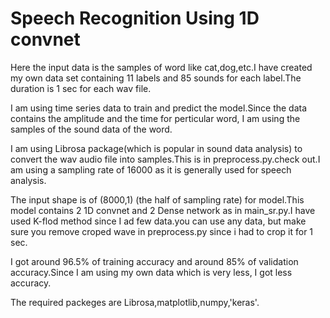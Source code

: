 # Speech Recognition Using 1D convnet

Here the input data is the samples of word like cat,dog,etc.I have created my own data set containing 11 labels and 85 sounds for each label.The duration is 1 sec for each wav file.

I am using time series data to train and predict the model.Since the data contains the amplitude and the time for perticular word, I am using the samples of the sound data of the word.

I am using Librosa package(which is popular in sound data analysis) to convert the wav audio file into samples.This is in preprocess.py.check out.I am using a sampling rate of 16000 as it is generally used for speech analysis.

The input shape is of (8000,1) (the half of sampling rate) for model.This model contains 2 1D convnet and 2 Dense network as in main_sr.py.I have  used K-flod method since I ad few data.you can use any data, but make sure you remove croped  wave in preprocess.py since i had to crop it for 1 sec.

I got around 96.5% of training accuracy and around 85% of validation accuracy.Since I am using my own data which is very less, I got less accuracy.



The required packeges are Librosa,matplotlib,numpy,'keras'.
